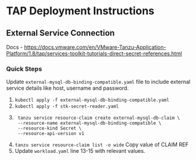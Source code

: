 # TAP Deployment Instructions

## External Service Connection

Docs - https://docs.vmware.com/en/VMware-Tanzu-Application-Platform/1.8/tap/services-toolkit-tutorials-direct-secret-references.html

### Quick Steps 
Update `external-mysql-db-binding-compatible.yaml` file to include external service details like host, username and password.

1. `kubectl apply -f external-mysql-db-binding-compatible.yaml`
2. `kubectl apply -f stk-secret-reader.yaml`
3. ```
    tanzu service resource-claim create external-mysql-db-claim \
    --resource-name external-mysql-db-binding-compatible \
    --resource-kind Secret \
    --resource-api-version v1
    ```
4. `tanzu service resource-claim list -o wide` Copy value of CLAIM REF
5. Update `workload.yaml` line 13-15 with relevant values. 
